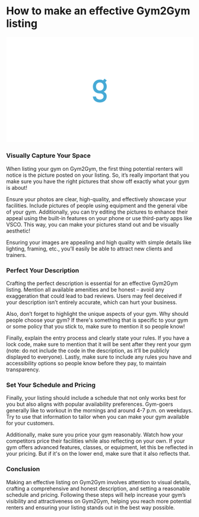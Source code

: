 # How to make an effective Gym2Gym listing

![](<.gitbook/assets/0 (8).png>)

### Visually Capture Your Space <a href="#_tj7yzk8uksxk" id="_tj7yzk8uksxk"></a>

When listing your gym on Gym2Gym, the first thing potential renters will notice is the picture posted on your listing. So, it’s really important that you make sure you have the right pictures that show off exactly what your gym is about!

Ensure your photos are clear, high-quality, and effectively showcase your facilities. Include pictures of people using equipment and the general vibe of your gym. Additionally, you can try editing the pictures to enhance their appeal using the built-in features on your phone or use third-party apps like VSCO. This way, you can make your pictures stand out and be visually aesthetic!

Ensuring your images are appealing and high quality with simple details like lighting, framing, etc., you’ll easily be able to attract new clients and trainers.

### Perfect Your Description <a href="#_ai1nqcvxzjgx" id="_ai1nqcvxzjgx"></a>

Crafting the perfect description is essential for an effective Gym2Gym listing. Mention all available amenities and be honest – avoid any exaggeration that could lead to bad reviews. Users may feel deceived if your description isn’t entirely accurate, which can hurt your business.

Also, don’t forget to highlight the unique aspects of your gym. Why should people choose your gym? If there's something that is specific to your gym or some policy that you stick to, make sure to mention it so people know!

Finally, explain the entry process and clearly state your rules. If you have a lock code, make sure to mention that it will be sent after they rent your gym (note: do not include the code in the description, as it’ll be publicly displayed to everyone). Lastly, make sure to include any rules you have and accessibility options so people know before they pay, to maintain transparency.

### Set Your Schedule and Pricing <a href="#_6wl3v18w4qmy" id="_6wl3v18w4qmy"></a>

Finally, your listing should include a schedule that not only works best for you but also aligns with popular availability preferences. Gym-goers generally like to workout in the mornings and around 4-7 p.m. on weekdays. Try to use that information to tailor when you can make your gym available for your customers.

Additionally, make sure you price your gym reasonably. Watch how your competitors price their facilities while also reflecting on your own. If your gym offers advanced features, classes, or equipment, let this be reflected in your pricing. But if it's on the lower end, make sure that it also reflects that.

### Conclusion <a href="#_kw01oej72e5v" id="_kw01oej72e5v"></a>

Making an effective listing on Gym2Gym involves attention to visual details, crafting a comprehensive and honest description, and setting a reasonable schedule and pricing. Following these steps will help increase your gym’s visibility and attractiveness on Gym2Gym, helping you reach more potential renters and ensuring your listing stands out in the best way possible.
